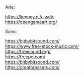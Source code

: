 Arte:

https://kenney.nl/assets<br>
https://opengameart.org/<br>


Sons:

https://bitbybitsound.com/<br>
https://www.free-stock-music.com/<br>
https://freesound.org/<br>
https://freepd.com/<br>
https://bitbybitsound.com/<br>
https://creatorassets.com/<br>
